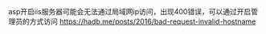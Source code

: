 asp开启iis服务器可能会无法通过局域网ip访问，出现400错误，可以通过开启管理员的方式访问
https://hadb.me/posts/2016/bad-request-invalid-hostname